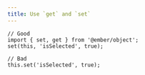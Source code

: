 ```yaml
---
title: Use `get` and `set`
---
```


    // Good
    import { set, get } from '@ember/object';
    set(this, 'isSelected', true);

    // Bad
    this.set('isSelected', true);

